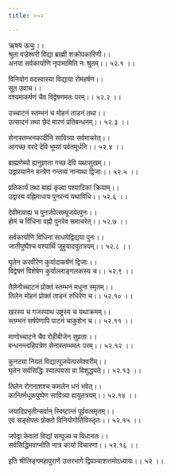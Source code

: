 ```yaml
---
title: ०५२

---
```

ऋषय ऊचुः।।  
श्रुता वज्रेश्वरी विद्या ब्राह्मी शक्रोपकारिणी।।  
अनया सर्वकार्याणि नृपामामिति नः श्रुतम्।। ५२.१ ।।  
  
विनियोगं वदस्वास्या विद्याया रोमहर्षण।।  
सूत उवाच।।  
वश्यमाकर्षणं चैव विद्वेषणमतः परम्।। ५२.२ ।।  
  
उच्चाटनं स्तम्भनं च मोहनं ताडनं तथा।।  
उत्सादनं तथा छेदं मारणं प्रतिबन्धनम्।। ५२.३ ।।  
  
सेनास्तम्भनकादीनि सावित्र्या सर्वमाचरेत्।।  
आगच्छ वरदे देवि भूम्यां पर्वतमूर्धनि।। ५२.४ ।।  
  
ब्राह्मणेब्यो ह्यनुज्ञाता गच्छ देवि यथासुखम्।।  
उद्वास्यानेन मन्त्रेण गन्तव्यं नान्यथा द्विजाः।। ५२.५ ।।  
  
प्रतिकार्यं तथा बाह्यं कृत्वा पश्यादिकां क्रियाम्।।  
उद्वास्य वह्निमाधाय पुनरन्यं यथाविधि।। ५२.६ ।।  
  
देवीमावाह्य च पुनर्जपेत्सम्पूजयेत्पुनः।।  
होमं च विधिना वह्नौ पुनरेव समाचरेत्।। ५२.७ ।।  
  
सर्वकार्याणि विधिना साधयेद्विद्यया पुनः।।  
जातीपुष्पैश्च वश्यार्थि जुहुयादयुतत्रयम्।। ५२.८ ।।  
  
घृतेन करवीरेण कुर्यादाकर्षणं द्विजाः।।  
विद्वेषणं विशेषेण कुर्याल्लाङ्गलकस्य च।। ५२.९ ।।  
  
तैलेनोच्चाटनं प्रोक्तं स्तम्भनं मधुना स्मृतम्।।  
तिलेन मोहनं प्रोक्तं ताडनं रुधिरेण च।। ५२.१० ।।  
  
खरस्य च गजस्याथ उष्ट्रस्य च यथाक्रमम्।।  
स्तम्भनं सर्षपेणापि पाटनं चाकुशेन च।। ५२.११ ।।  
  
माणोच्चाटने चैव रोहीबीजेन सुव्रताः।।  
बन्धनन्त्वहिपत्रेण सेनास्तम्भमतः परम्।। ५२.१२ ।।  
  
कुनट्या नियतं विद्यात्पूजयेत्परमेश्वरीम्।।  
घृतेन सर्वसिद्धिः स्यात्पयसा वा विशुद्ध्यते।। ५२.१३ ।।  
  
तिलेन रोगनाशश्च कमलेन धनं भवेत्।।  
कान्तिर्मधूकपुष्पेण सावित्र्या ह्ययुतत्रयम्।। ५२.१४ ।।  
  
जयादिप्रभृतीन्सर्वान् स्विष्टान्तं पूर्ववत्स्मृतम्।।  
एवं सङ्क्षेपतः प्रोक्तो विनियोगोतिविस्तृतः।। ५२.१५ ।।  
  
जपेद्वा केवलां विद्यां सम्पूज्य च विधानतः।।  
सर्वसिद्धिमवाप्नोति नात्र कार्या विचारणा।। ५२.१६ ।।  
  
इति श्रीलिङ्गमहापुराणे उत्तरभागे द्विपञ्चाशत्तमोऽध्यायः।। ५२ ।।